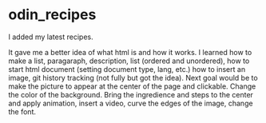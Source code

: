 # odin_recipes
I added my latest recipes.

It gave me a better idea of what html is and how it works. I learned how to make a list, paragaraph, description, list (ordered and unordered), how to start html document (setting document type, lang, etc.) how to insert an image, git history tracking (not fully but got the idea). 
Next goal would be to make the picture to appear at the center of the page and clickable. Change the color of the background. Bring the ingredience and steps to the center and apply animation, insert a video, curve the edges of the image, change the font.
